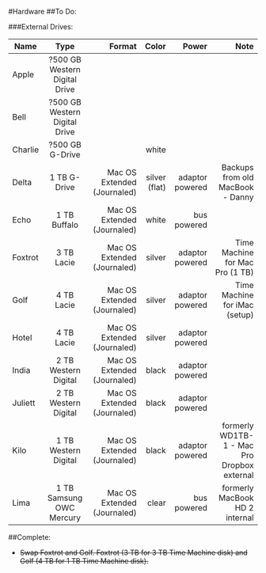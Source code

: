 #Hardware
##To Do:


###External Drives:

| Name    |  Type   | Format  | Color  | Power   | Note |
|---------|:-------:|--------:|-------:|--------:|--------:|
| Apple   | ?500 GB Western Digital Drive  | |  |  |  | 
| Bell    | ?500 GB Western Digital Drive  | |  |  |  |  
| Charlie | ?500 GB G-Drive      |                             | white         |  |  | 
| Delta   | 1 TB G-Drive         | Mac OS Extended (Journaled) | silver (flat) | adaptor powered | Backups from old MacBook - Danny | 
| Echo    | 1 TB Buffalo         | Mac OS Extended (Journaled) | white  |bus powered     |  | 
| Foxtrot | 3 TB Lacie           | Mac OS Extended (Journaled) | silver |adaptor powered | Time Machine for Mac Pro (1 TB) | 
| Golf    | 4 TB Lacie           | Mac OS Extended (Journaled) | silver |adaptor powered | Time Machine for iMac (setup)   | 
| Hotel   | 4 TB Lacie           | Mac OS Extended (Journaled) | silver |adaptor powered |  | 
| India   | 2 TB Western Digital | Mac OS Extended (Journaled) | black  |adaptor powered |  | 
| Juliett | 2 TB Western Digital | Mac OS Extended (Journaled) | black  |adaptor powered |  | 
| Kilo    | 1 TB Western Digital | Mac OS Extended (Journaled) | black  |adaptor powered | formerly WD1TB-1 - Mac Pro Dropbox external |
| Lima    | 1 TB Samsung OWC Mercury | Mac OS Extended (Journaled) | clear | bus powered | formerly MacBook HD 2 internal |


##Complete:
* <strike> Swap Foxtrot and Golf. Foxtrot (3 TB for 3 TB Time Machine disk) and Golf (4 TB for 1 TB Time Machine disk). </strike> 
